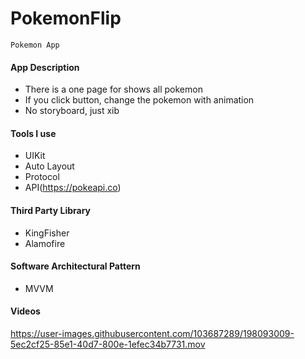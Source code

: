 # PokemonFlip

    Pokemon App

#### App Description
- There is a one page for shows all pokemon
- If you click button, change the pokemon with animation
- No storyboard, just xib

#### Tools I use
- UIKit
- Auto Layout
- Protocol
- API(https://pokeapi.co)

#### Third Party Library
- KingFisher
- Alamofire

#### Software Architectural Pattern
- MVVM

#### Videos
https://user-images.githubusercontent.com/103687289/198093009-5ec2cf25-85e1-40d7-800e-1efec34b7731.mov

